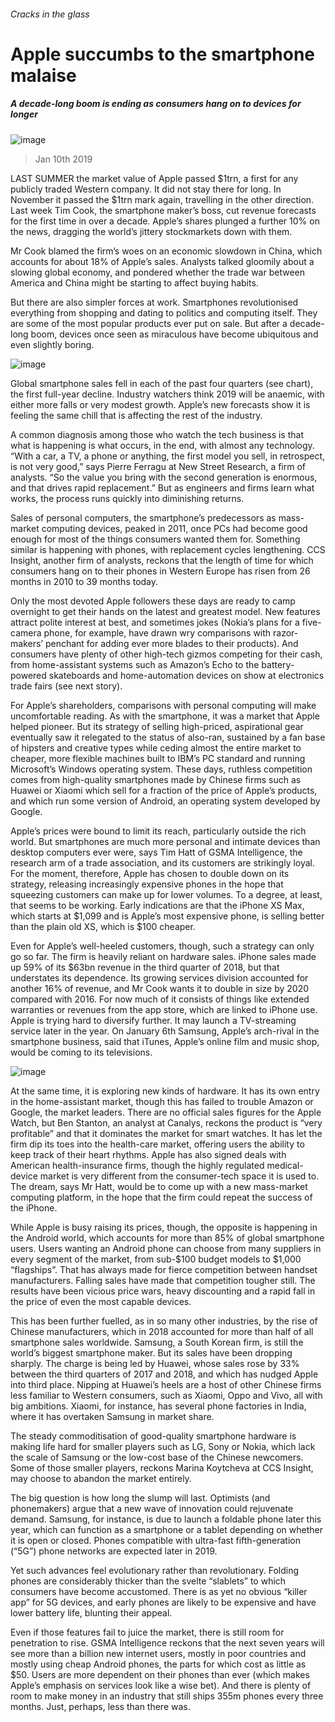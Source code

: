###### Cracks in the glass
# Apple succumbs to the smartphone malaise 
##### A decade-long boom is ending as consumers hang on to devices for longer 
![image](images/20190112_WBP001_0.jpg) 
> Jan 10th 2019 
 
LAST SUMMER the market value of Apple passed $1trn, a first for any publicly traded Western company. It did not stay there for long. In November it passed the $1trn mark again, travelling in the other direction. Last week Tim Cook, the smartphone maker’s boss, cut revenue forecasts for the first time in over a decade. Apple’s shares plunged a further 10% on the news, dragging the world’s jittery stockmarkets down with them. 
Mr Cook blamed the firm’s woes on an economic slowdown in China, which accounts for about 18% of Apple’s sales. Analysts talked gloomily about a slowing global economy, and pondered whether the trade war between America and China might be starting to affect buying habits. 
But there are also simpler forces at work. Smartphones revolutionised everything from shopping and dating to politics and computing itself. They are some of the most popular products ever put on sale. But after a decade-long boom, devices once seen as miraculous have become ubiquitous and even slightly boring. 
![image](images/20190112_WBC105.png) 
Global smartphone sales fell in each of the past four quarters (see chart), the first full-year decline. Industry watchers think 2019 will be anaemic, with either more falls or very modest growth. Apple’s new forecasts show it is feeling the same chill that is affecting the rest of the industry. 
A common diagnosis among those who watch the tech business is that what is happening is what occurs, in the end, with almost any technology. “With a car, a TV, a phone or anything, the first model you sell, in retrospect, is not very good,” says Pierre Ferragu at New Street Research, a firm of analysts. “So the value you bring with the second generation is enormous, and that drives rapid replacement.” But as engineers and firms learn what works, the process runs quickly into diminishing returns. 
Sales of personal computers, the smartphone’s predecessors as mass-market computing devices, peaked in 2011, once PCs had become good enough for most of the things consumers wanted them for. Something similar is happening with phones, with replacement cycles lengthening. CCS Insight, another firm of analysts, reckons that the length of time for which consumers hang on to their phones in Western Europe has risen from 26 months in 2010 to 39 months today. 
Only the most devoted Apple followers these days are ready to camp overnight to get their hands on the latest and greatest model. New features attract polite interest at best, and sometimes jokes (Nokia’s plans for a five-camera phone, for example, have drawn wry comparisons with razor-makers’ penchant for adding ever more blades to their products). And consumers have plenty of other high-tech gizmos competing for their cash, from home-assistant systems such as Amazon’s Echo to the battery-powered skateboards and home-automation devices on show at electronics trade fairs (see next story). 
For Apple’s shareholders, comparisons with personal computing will make uncomfortable reading. As with the smartphone, it was a market that Apple helped pioneer. But its strategy of selling high-priced, aspirational gear eventually saw it relegated to the status of also-ran, sustained by a fan base of hipsters and creative types while ceding almost the entire market to cheaper, more flexible machines built to IBM’s PC standard and running Microsoft’s Windows operating system. These days, ruthless competition comes from high-quality smartphones made by Chinese firms such as Huawei or Xiaomi which sell for a fraction of the price of Apple’s products, and which run some version of Android, an operating system developed by Google. 
Apple’s prices were bound to limit its reach, particularly outside the rich world. But smartphones are much more personal and intimate devices than desktop computers ever were, says Tim Hatt of GSMA Intelligence, the research arm of a trade association, and its customers are strikingly loyal. For the moment, therefore, Apple has chosen to double down on its strategy, releasing increasingly expensive phones in the hope that squeezing customers can make up for lower volumes. To a degree, at least, that seems to be working. Early indications are that the iPhone XS Max, which starts at $1,099 and is Apple’s most expensive phone, is selling better than the plain old XS, which is $100 cheaper. 
Even for Apple’s well-heeled customers, though, such a strategy can only go so far. The firm is heavily reliant on hardware sales. iPhone sales made up 59% of its $63bn revenue in the third quarter of 2018, but that understates its dependence. Its growing services division accounted for another 16% of revenue, and Mr Cook wants it to double in size by 2020 compared with 2016. For now much of it consists of things like extended warranties or revenues from the app store, which are linked to iPhone use. Apple is trying hard to diversify further. It may launch a TV-streaming service later in the year. On January 6th Samsung, Apple’s arch-rival in the smartphone business, said that iTunes, Apple’s online film and music shop, would be coming to its televisions. 
![image](images/20190112_WBC107.png) 
At the same time, it is exploring new kinds of hardware. It has its own entry in the home-assistant market, though this has failed to trouble Amazon or Google, the market leaders. There are no official sales figures for the Apple Watch, but Ben Stanton, an analyst at Canalys, reckons the product is “very profitable” and that it dominates the market for smart watches. It has let the firm dip its toes into the health-care market, offering users the ability to keep track of their heart rhythms. Apple has also signed deals with American health-insurance firms, though the highly regulated medical-device market is very different from the consumer-tech space it is used to. The dream, says Mr Hatt, would be to come up with a new mass-market computing platform, in the hope that the firm could repeat the success of the iPhone. 
While Apple is busy raising its prices, though, the opposite is happening in the Android world, which accounts for more than 85% of global smartphone users. Users wanting an Android phone can choose from many suppliers in every segment of the market, from sub-$100 budget models to $1,000 “flagships”. That has always made for fierce competition between handset manufacturers. Falling sales have made that competition tougher still. The results have been vicious price wars, heavy discounting and a rapid fall in the price of even the most capable devices. 
This has been further fuelled, as in so many other industries, by the rise of Chinese manufacturers, which in 2018 accounted for more than half of all smartphone sales worldwide. Samsung, a South Korean firm, is still the world’s biggest smartphone maker. But its sales have been dropping sharply. The charge is being led by Huawei, whose sales rose by 33% between the third quarters of 2017 and 2018, and which has nudged Apple into third place. Nipping at Huawei’s heels are a host of other Chinese firms less familiar to Western consumers, such as Xiaomi, Oppo and Vivo, all with big ambitions. Xiaomi, for instance, has several phone factories in India, where it has overtaken Samsung in market share. 
The steady commoditisation of good-quality smartphone hardware is making life hard for smaller players such as LG, Sony or Nokia, which lack the scale of Samsung or the low-cost base of the Chinese newcomers. Some of those smaller players, reckons Marina Koytcheva at CCS Insight, may choose to abandon the market entirely. 
The big question is how long the slump will last. Optimists (and phonemakers) argue that a new wave of innovation could rejuvenate demand. Samsung, for instance, is due to launch a foldable phone later this year, which can function as a smartphone or a tablet depending on whether it is open or closed. Phones compatible with ultra-fast fifth-generation (“5G”) phone networks are expected later in 2019. 
Yet such advances feel evolutionary rather than revolutionary. Folding phones are considerably thicker than the svelte “slablets” to which consumers have become accustomed. There is as yet no obvious “killer app” for 5G devices, and early phones are likely to be expensive and have lower battery life, blunting their appeal. 
Even if those features fail to juice the market, there is still room for penetration to rise. GSMA Intelligence reckons that the next seven years will see more than a billion new internet users, mostly in poor countries and mostly using cheap Android phones, the parts for which cost as little as $50. Users are more dependent on their phones than ever (which makes Apple’s emphasis on services look like a wise bet). And there is plenty of room to make money in an industry that still ships 355m phones every three months. Just, perhaps, less than there was. 
